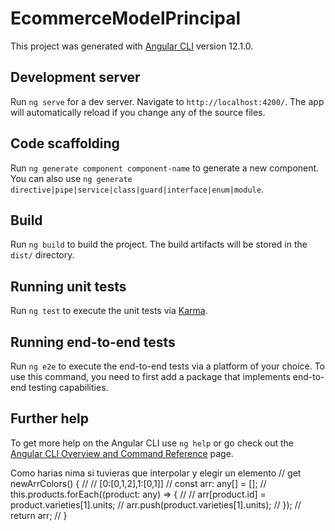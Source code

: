 # EcommerceModelPrincipal

This project was generated with [Angular CLI](https://github.com/angular/angular-cli) version 12.1.0.

## Development server

Run `ng serve` for a dev server. Navigate to `http://localhost:4200/`. The app will automatically reload if you change any of the source files.

## Code scaffolding

Run `ng generate component component-name` to generate a new component. You can also use `ng generate directive|pipe|service|class|guard|interface|enum|module`.

## Build

Run `ng build` to build the project. The build artifacts will be stored in the `dist/` directory.

## Running unit tests

Run `ng test` to execute the unit tests via [Karma](https://karma-runner.github.io).

## Running end-to-end tests

Run `ng e2e` to execute the end-to-end tests via a platform of your choice. To use this command, you need to first add a package that implements end-to-end testing capabilities.

## Further help

To get more help on the Angular CLI use `ng help` or go check out the [Angular CLI Overview and Command Reference](https://angular.io/cli) page.

Como harias nima si tuvieras que interpolar y elegir un elemento
// get newArrColors() {
// // [0:[0,1,2],1:[0,1]]
// const arr: any[] = [];
// this.products.forEach((product: any) => {
// // arr[product.id] = product.varieties[1].units;
// arr.push(product.varieties[1].units);
// });
// return arr;
// }
